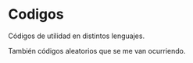 # Codigos
Códigos de utilidad en distintos lenguajes.

También códigos aleatorios que se me van ocurriendo.
